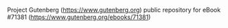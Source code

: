 Project Gutenberg (https://www.gutenberg.org) public repository
for eBook #71381 (https://www.gutenberg.org/ebooks/71381)

